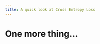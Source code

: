 ```yaml
---
title: A quick look at Cross Entropy Loss
---
```


<div class="grid grid-cols-1 justify-center justify-items-center self-center mt-50 font-italic">

# One more thing...

</div>




<style>
  a {
    border-style: none !important;
  }

  a:hover {
    border-style: none !important;
  }

  .list li{
    margin-bottom: 1.8rem !important;
  }
</style>

<!--
**NEXT**: We finally want to look at the results!!
-->

